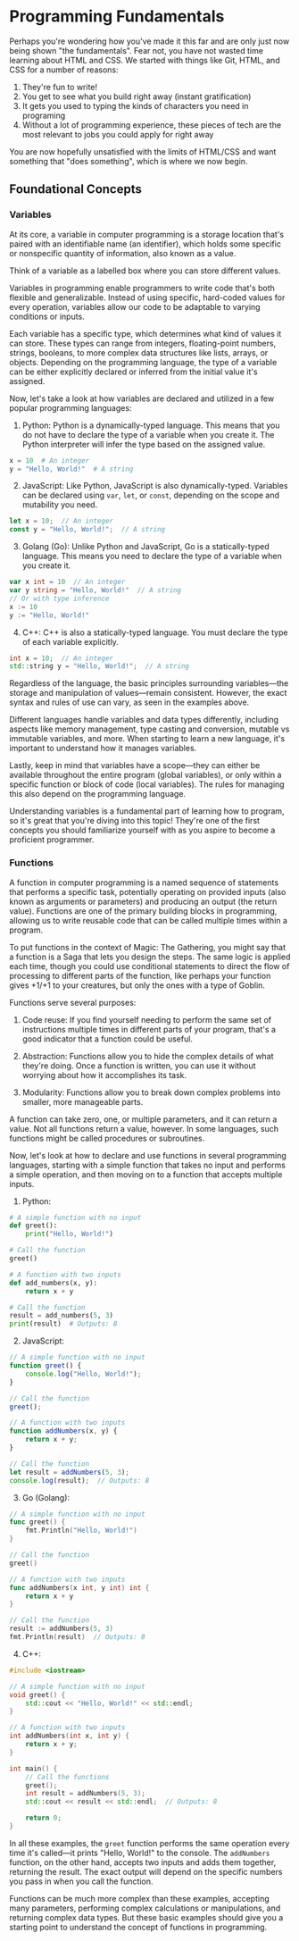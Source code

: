 # Programming Fundamentals
Perhaps you're wondering how you've made it this far and are only just now being shown "the fundamentals". Fear not, you have not wasted time learning about HTML and CSS. We started with things like Git, HTML, and CSS for a number of reasons:
1. They're fun to write!
2. You get to see what you build right away (instant gratification)
3. It gets you used to typing the kinds of characters you need in programing
4. Without a lot of programming experience, these pieces of tech are the most relevant to jobs you could apply for right away

You are now hopefully unsatisfied with the limits of HTML/CSS and want something that "does something", which is where we now begin.

## Foundational Concepts

### Variables

At its core, a variable in computer programming is a storage location that's paired with an identifiable name (an identifier), which holds some specific or nonspecific quantity of information, also known as a value.

Think of a variable as a labelled box where you can store different values.

Variables in programming enable programmers to write code that's both flexible and generalizable. Instead of using specific, hard-coded values for every operation, variables allow our code to be adaptable to varying conditions or inputs.

Each variable has a specific type, which determines what kind of values it can store. These types can range from integers, floating-point numbers, strings, booleans, to more complex data structures like lists, arrays, or objects. Depending on the programming language, the type of a variable can be either explicitly declared or inferred from the initial value it's assigned.

Now, let's take a look at how variables are declared and utilized in a few popular programming languages:

1. Python: Python is a dynamically-typed language. This means that you do not have to declare the type of a variable when you create it. The Python interpreter will infer the type based on the assigned value.

```python
x = 10  # An integer
y = "Hello, World!"  # A string
```

2. JavaScript: Like Python, JavaScript is also dynamically-typed. Variables can be declared using `var`, `let`, or `const`, depending on the scope and mutability you need.

```javascript
let x = 10;  // An integer
const y = "Hello, World!";  // A string
```

3. Golang (Go): Unlike Python and JavaScript, Go is a statically-typed language. This means you need to declare the type of a variable when you create it.

```go
var x int = 10  // An integer
var y string = "Hello, World!"  // A string
// Or with type inference
x := 10
y := "Hello, World!"
```

4. C++: C++ is also a statically-typed language. You must declare the type of each variable explicitly.

```c++
int x = 10;  // An integer
std::string y = "Hello, World!";  // A string
```

Regardless of the language, the basic principles surrounding variables—the storage and manipulation of values—remain consistent. However, the exact syntax and rules of use can vary, as seen in the examples above.

Different languages handle variables and data types differently, including aspects like memory management, type casting and conversion, mutable vs immutable variables, and more. When starting to learn a new language, it's important to understand how it manages variables.

Lastly, keep in mind that variables have a scope—they can either be available throughout the entire program (global variables), or only within a specific function or block of code (local variables). The rules for managing this also depend on the programming language.

Understanding variables is a fundamental part of learning how to program, so it's great that you're diving into this topic! They're one of the first concepts you should familiarize yourself with as you aspire to become a proficient programmer.

### Functions

A function in computer programming is a named sequence of statements that performs a specific task, potentially operating on provided inputs (also known as arguments or parameters) and producing an output (the return value). Functions are one of the primary building blocks in programming, allowing us to write reusable code that can be called multiple times within a program.

To put functions in the context of Magic: The Gathering, you might say that a function is a Saga that lets you design the steps. The same logic is applied each time, though you could use conditional statements to direct the flow of processing to different parts of the function, like perhaps your function gives +1/+1 to your creatures, but only the ones with a type of Goblin.

Functions serve several purposes:

1. Code reuse: If you find yourself needing to perform the same set of instructions multiple times in different parts of your program, that's a good indicator that a function could be useful. 

2. Abstraction: Functions allow you to hide the complex details of what they're doing. Once a function is written, you can use it without worrying about how it accomplishes its task. 

3. Modularity: Functions allow you to break down complex problems into smaller, more manageable parts. 

A function can take zero, one, or multiple parameters, and it can return a value. Not all functions return a value, however. In some languages, such functions might be called procedures or subroutines.

Now, let's look at how to declare and use functions in several programming languages, starting with a simple function that takes no input and performs a simple operation, and then moving on to a function that accepts multiple inputs.

1. Python:
```python
# A simple function with no input
def greet():
    print("Hello, World!")

# Call the function
greet()

# A function with two inputs
def add_numbers(x, y):
    return x + y

# Call the function
result = add_numbers(5, 3)
print(result)  # Outputs: 8
```

2. JavaScript:
```javascript
// A simple function with no input
function greet() {
    console.log("Hello, World!");
}

// Call the function
greet();

// A function with two inputs
function addNumbers(x, y) {
    return x + y;
}

// Call the function
let result = addNumbers(5, 3);
console.log(result);  // Outputs: 8
```

3. Go (Golang):
```go
// A simple function with no input
func greet() {
    fmt.Println("Hello, World!")
}

// Call the function
greet()

// A function with two inputs
func addNumbers(x int, y int) int {
    return x + y
}

// Call the function
result := addNumbers(5, 3)
fmt.Println(result)  // Outputs: 8
```

4. C++:
```c++
#include <iostream>

// A simple function with no input
void greet() {
    std::cout << "Hello, World!" << std::endl;
}

// A function with two inputs
int addNumbers(int x, int y) {
    return x + y;
}

int main() {
    // Call the functions
    greet();
    int result = addNumbers(5, 3);
    std::cout << result << std::endl;  // Outputs: 8

    return 0;
}
```

In all these examples, the `greet` function performs the same operation every time it's called—it prints "Hello, World!" to the console. The `addNumbers` function, on the other hand, accepts two inputs and adds them together, returning the result. The exact output will depend on the specific numbers you pass in when you call the function.

Functions can be much more complex than these examples, accepting many parameters, performing complex calculations or manipulations, and returning complex data types. But these basic examples should give you a starting point to understand the concept of functions in programming.

